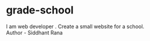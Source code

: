 # grade-school
I am web developer . Create a small website for a school.
<br>
Author - Siddhant Rana
